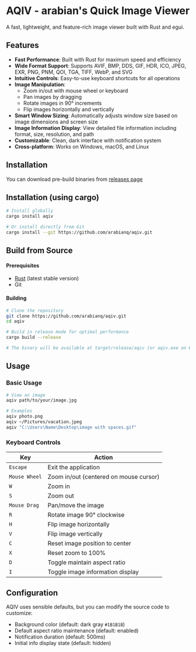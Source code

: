 # AQIV - arabian's Quick Image Viewer

A fast, lightweight, and feature-rich image viewer built with Rust and egui.

## Features

- **Fast Performance**: Built with Rust for maximum speed and efficiency
- **Wide Format Support**: Supports AVIF, BMP, DDS, GIF, HDR, ICO, JPEG, EXR, PNG, PNM, QOI, TGA, TIFF, WebP, and SVG
- **Intuitive Controls**: Easy-to-use keyboard shortcuts for all operations
- **Image Manipulation**:
    - Zoom in/out with mouse wheel or keyboard
    - Pan images by dragging
    - Rotate images in 90° increments
    - Flip images horizontally and vertically
- **Smart Window Sizing**: Automatically adjusts window size based on image dimensions and screen size
- **Image Information Display**: View detailed file information including format, size, resolution, and path
- **Customizable**: Clean, dark interface with notification system
- **Cross-platform**: Works on Windows, macOS, and Linux

## Installation
You can download pre-build binaries from [releases page](https://github.com/arabianq/aqiv/releases)

## Installation (using cargo)

```bash
# Install globally
cargo install aqiv

# Or install directly from Git
cargo install --git https://github.com/arabianq/aqiv.git
```

## Build from Source

#### Prerequisites

- [Rust](https://rustup.rs/) (latest stable version)
- Git

#### Building

```bash
# Clone the repository
git clone https://github.com/arabianq/aqiv.git
cd aqiv

# Build in release mode for optimal performance
cargo build --release

# The binary will be available at target/release/aqiv (or aqiv.exe on Windows)
```

## Usage

### Basic Usage

```bash
# View an image
aqiv path/to/your/image.jpg

# Examples
aqiv photo.png
aqiv ~/Pictures/vacation.jpeg
aqiv "C:\Users\Name\Desktop\image with spaces.gif"
```

### Keyboard Controls

| Key           | Action                                 |
|---------------|----------------------------------------|
| `Escape`      | Exit the application                   |
| `Mouse Wheel` | Zoom in/out (centered on mouse cursor) |
| `W`           | Zoom in                                |
| `S`           | Zoom out                               |
| `Mouse Drag`  | Pan/move the image                     |
| `R`           | Rotate image 90° clockwise             |
| `H`           | Flip image horizontally                |
| `V`           | Flip image vertically                  |
| `C`           | Reset image position to center         |
| `X`           | Reset zoom to 100%                     |
| `D`           | Toggle maintain aspect ratio           |
| `I`           | Toggle image information display       |

## Configuration

AQIV uses sensible defaults, but you can modify the source code to customize:

- Background color (default: dark gray `#1B1B1B`)
- Default aspect ratio maintenance (default: enabled)
- Notification duration (default: 500ms)
- Initial info display state (default: hidden)
